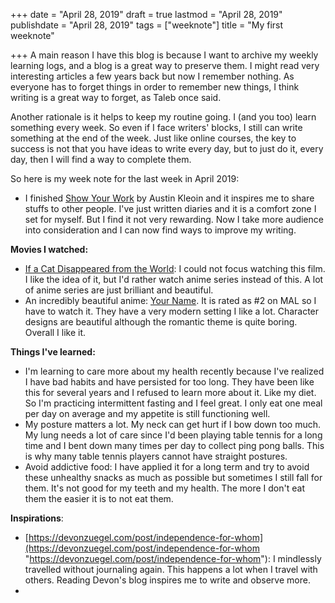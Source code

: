 +++
date = "April 28, 2019"
draft = true
lastmod = "April 28, 2019"
publishdate = "April 28, 2019"
tags = ["weeknote"]
title = "My first weeknote"

+++
A main reason I have this blog is because I want to archive my weekly learning logs, and a blog is a great way to preserve them. I might read very interesting articles a few years back but now I remember nothing. As everyone has to forget things in order to remember new things, I think writing is a great way to forget, as Taleb once said.

Another rationale is it helps to keep my routine going. I (and you too) learn something every week. So even if I face writers' blocks, I still can write something at the end of the week. Just like online courses, the key to success is not that you have ideas to write every day, but to just do it, every day, then I will find a way to complete them.

So here is my week note for the last week in April 2019:

* I finished [Show Your Work](https://austinkleon.com/show-your-work/) by Austin Kleoin and it inspires me to share stuffs to other people. I've just written diaries and it is a comfort zone I set for myself. But I find it not very rewarding. Now I take more audience into consideration and I can now find ways to improve my writing.

**Movies I watched:**

* [If a Cat Disappeared from the World](https://en.wikipedia.org/wiki/If_Cats_Disappeared_from_the_World): I could not focus watching this film. I like the idea of it, but I'd rather watch anime series instead of this. A lot of anime series are just brilliant and beautiful.
* An incredibly beautiful anime: [Your Name](https://www.rottentomatoes.com/m/your_name_2017). It is rated as #2 on MAL so I have to watch it. They have a very modern setting I like a lot. Character designs are beautiful although the romantic theme is quite boring. Overall I like it.

**Things I've learned:**

* I'm learning to care more about my health recently because I've realized I have bad habits and have persisted for too long. They have been like this for several years and I refused to learn more about it. Like my diet. So I'm practicing intermittent fasting and I feel great. I only eat one meal per day on average and my appetite is still functioning well.
* My posture matters a lot. My neck can get hurt if I bow down too much. My lung needs a lot of care since I'd been playing table tennis for a long time and  I bent down many times per day to collect ping pong balls. This is why many table tennis players cannot have straight postures.
* Avoid addictive food: I have applied it for a long term and try to avoid these unhealthy snacks as much as possible but sometimes I still fall for them. It's not good for my teeth and my health. The more I don't eat them the easier it is to not eat them.

**Inspirations**:

* [https://devonzuegel.com/post/independence-for-whom](https://devonzuegel.com/post/independence-for-whom "https://devonzuegel.com/post/independence-for-whom"): I mindlessly travelled without journaling again. This happens a lot when I travel with others. Reading Devon's blog inspires me to write and observe more.
* 